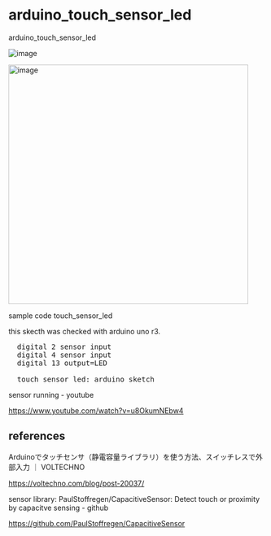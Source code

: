 # arduino_touch_sensor_led
arduino_touch_sensor_led

![image](https://github.com/user-attachments/assets/4d5d809f-7b90-4d32-a321-54cb1bb22353)

<img width="471" alt="image" src="https://github.com/user-attachments/assets/d81369ab-7722-4529-99d0-428e7393e699">


sample code touch_sensor_led

this skecth was checked with arduino uno r3.

<pre>
  digital 2 sensor input
  digital 4 sensor input
  digital 13 output=LED
  
  touch_sensor_led: arduino sketch
</pre>

sensor running - youtube

https://www.youtube.com/watch?v=u8OkumNEbw4

## references

Arduinoでタッチセンサ（静電容量ライブラリ）を使う方法、スイッチレスで外部入力 ｜ VOLTECHNO

https://voltechno.com/blog/post-20037/

sensor library: PaulStoffregen/CapacitiveSensor: Detect touch or proximity by capacitve sensing - github

https://github.com/PaulStoffregen/CapacitiveSensor
